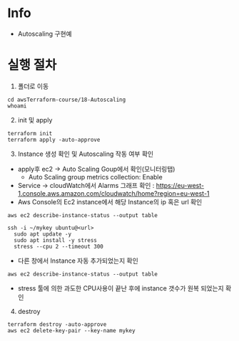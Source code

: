 # Info
* Autoscaling 구현예

# 실행 절차
1. 폴더로 이동
```
cd awsTerraform-course/18-Autoscaling
whoami
```

2. init 및 apply
```
terraform init
terraform apply -auto-approve
```

3. Instance 생성 확인 및 Autoscaling 작동 여부 확인
* apply후 ec2 → Auto Scaling Goup에서 확인(모니터링탭)
  - Auto Scaling group metrics collection: Enable
* Service → cloudWatch에서 Alarms 그래프 확인 : https://eu-west-1.console.aws.amazon.com/cloudwatch/home?region=eu-west-1
* Aws Console의 Ec2 instance에서 해당 Instance의 ip 혹은 url 확인
```
aws ec2 describe-instance-status --output table

ssh -i ~/mykey ubuntu@<url>
  sudo apt update -y
  sudo apt install -y stress
  stress --cpu 2 --timeout 300
```
* 다른 창에서 Instance 자동 추가되었는지 확인
```
aws ec2 describe-instance-status --output table
```

* stress 툴에 의한 과도한  CPU사용이 끝난 후에 instance 갯수가 원복 되었는지 확인

4. destroy
```
terraform destroy -auto-approve
aws ec2 delete-key-pair --key-name mykey
```
